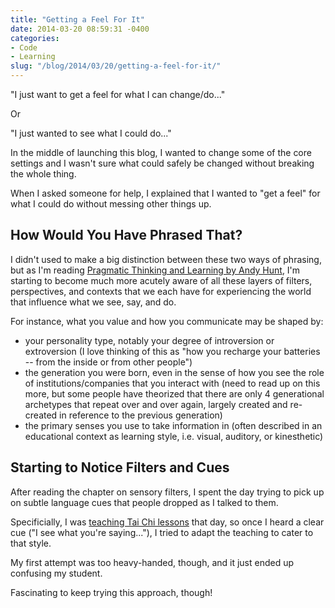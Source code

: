 ```yaml
---
title: "Getting a Feel For It"
date: 2014-03-20 08:59:31 -0400
categories:
- Code
- Learning
slug: "/blog/2014/03/20/getting-a-feel-for-it/"
---
```


"I just want to get a feel for what I can change/do..."

Or

"I just wanted to see what I could do..."

In the middle of launching this blog, I wanted to change some of the core settings and I wasn't sure what could safely be changed without breaking the whole thing. 

When I asked someone for help, I explained that I wanted to "get a feel" for what I could do without messing other things up.
<!-- more -->

How Would You Have Phrased That?
-------------------------------- 

I didn't used to make a big distinction between these two ways of phrasing, but as I'm reading [Pragmatic Thinking and Learning by Andy Hunt](http://pragprog.com/book/ahptl/pragmatic-thinking-and-learning), I'm starting to become much more acutely aware of all these layers of filters, perspectives, and contexts that we each have for experiencing the world that influence what we see, say, and do.

For instance, what you value and how you communicate may be shaped by:
- your personality type, notably your degree of introversion or extroversion (I love thinking of this as "how you recharge your batteries -- from the inside or from other people")
- the generation you were born, even in the sense of how you see the role of institutions/companies that you interact with (need to read up on this more, but some people have theorized that there are only 4 generational archetypes that repeat over and over again, largely created and re-created in reference to the previous generation)
- the primary senses you use to take information in (often described in an educational context as learning style, i.e. visual, auditory, or kinesthetic)

Starting to Notice Filters and Cues
-----------------------------------

After reading the chapter on sensory filters, I spent the day trying to pick up on subtle language cues that people dropped as I talked to them.

Specificially, I was [teaching Tai Chi lessons](http://dankleiman.com) that day, so once I heard a clear cue ("I see what you're saying..."), I tried to adapt the teaching to cater to that style.

My first attempt was too heavy-handed, though, and it just ended up confusing my student. 

Fascinating to keep trying this approach, though!
